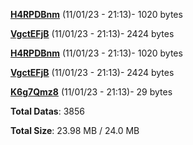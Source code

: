 [**H4RPDBnm**](/data/H4RPDBnm.txt) (11/01/23 - 21:13)- 1020 bytes

[**VgctEFjB**](/data/VgctEFjB.txt) (11/01/23 - 21:13)- 2424 bytes

[**H4RPDBnm**](/data/H4RPDBnm.txt) (11/01/23 - 21:13)- 1020 bytes

[**VgctEFjB**](/data/VgctEFjB.txt) (11/01/23 - 21:13)- 2424 bytes

[**K6g7Qmz8**](/data/K6g7Qmz8.txt) (11/01/23 - 21:13)- 29 bytes

**Total Datas**: 3856

**Total Size**: 23.98 MB / 24.0 MB
